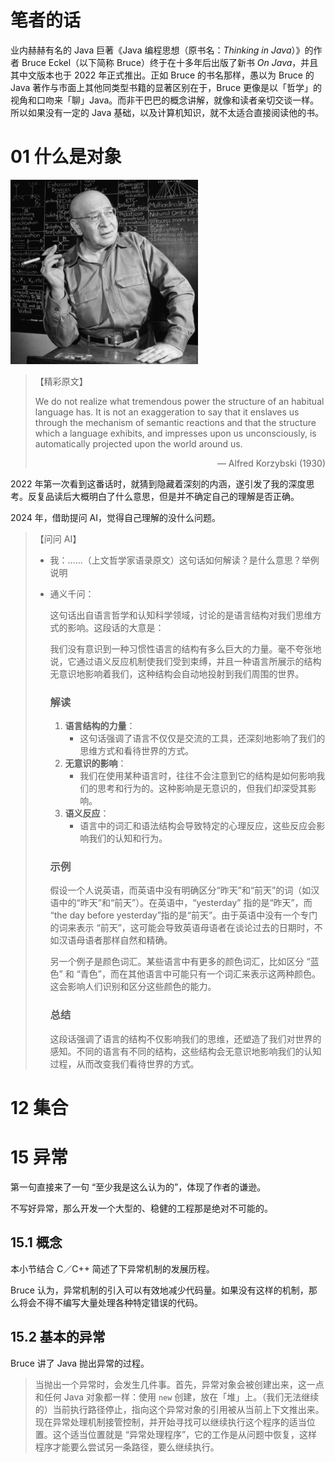 # 笔者的话

业内赫赫有名的 Java 巨著《Java 编程思想（原书名：*Thinking in Java*）》的作者 Bruce Eckel（以下简称 Bruce）终于在十多年后出版了新书 *On Java*，并且其中文版本也于 2022 年正式推出。正如 Bruce 的书名那样，愚以为 Bruce 的 Java 著作与市面上其他同类型书籍的显著区别在于，Bruce 更像是以「哲学」的视角和口吻来「聊」Java。而非干巴巴的概念讲解，就像和读者亲切交谈一样。所以如果没有一定的 Java 基础，以及计算机知识，就不太适合直接阅读他的书。



# 01   什么是对象



![Alfred-Korzybski-books-300x295](./assets/Alfred-Korzybski-books-300x295.jpg)

> 【精彩原文】
>
> <p>We do not realize what tremendous power the structure of an habitual language has. It is not an exaggeration to say that it enslaves us through the mechanism of semantic reactions and that the structure which a language exhibits, and impresses upon us unconsciously, is automatically projected upon the world around us. 
> </p><p align="right">— Alfred Korzybski (1930)</p>

2022 年第一次看到这番话时，就猜到隐藏着深刻的内涵，遂引发了我的深度思考。反复品读后大概明白了什么意思，但是并不确定自己的理解是否正确。

2024 年，借助提问 AI，觉得自己理解的没什么问题。

> 【问问 AI】
>
> - 我：……（上文哲学家语录原文）这句话如何解读？是什么意思？举例说明
>
> - 通义千问：
>
>     这句话出自语言哲学和认知科学领域，讨论的是语言结构对我们思维方式的影响。这段话的大意是：
>
>     我们没有意识到一种习惯性语言的结构有多么巨大的力量。毫不夸张地说，它通过语义反应机制使我们受到束缚，并且一种语言所展示的结构无意识地影响着我们，这种结构会自动地投射到我们周围的世界。
>
>     ### 解读
>
>     1. **语言结构的力量**：
>         - 这句话强调了语言不仅仅是交流的工具，还深刻地影响了我们的思维方式和看待世界的方式。
>     2. **无意识的影响**：
>         - 我们在使用某种语言时，往往不会注意到它的结构是如何影响我们的思考和行为的。这种影响是无意识的，但我们却深受其影响。
>     3. **语义反应**：
>         - 语言中的词汇和语法结构会导致特定的心理反应，这些反应会影响我们的认知和行为。
>
>     ### 示例
>
>     假设一个人说英语，而英语中没有明确区分“昨天”和“前天”的词（如汉语中的“昨天”和“前天”）。在英语中，“yesterday” 指的是“昨天”，而 “the day before yesterday”指的是“前天”。由于英语中没有一个专门的词来表示 “前天”，这可能会导致英语母语者在谈论过去的日期时，不如汉语母语者那样自然和精确。
>
>     另一个例子是颜色词汇。某些语言中有更多的颜色词汇，比如区分 “蓝色” 和 “青色”，而在其他语言中可能只有一个词汇来表示这两种颜色。这会影响人们识别和区分这些颜色的能力。
>
>     ### 总结
>
>     这段话强调了语言的结构不仅影响我们的思维，还塑造了我们对世界的感知。不同的语言有不同的结构，这些结构会无意识地影响我们的认知过程，从而改变我们看待世界的方式。











# 12   集合







# 15   异常



第一句直接来了一句 “至少我是这么认为的”，体现了作者的谦逊。

不写好异常，那么开发一个大型的、稳健的工程那是绝对不可能的。

## 15.1   概念

本小节结合 C／C++ 简述了下异常机制的发展历程。

Bruce 认为，异常机制的引入可以有效地减少代码量。如果没有这样的机制，那么将会不得不编写大量处理各种特定错误的代码。

## 15.2   基本的异常

Bruce 讲了 Java 抛出异常的过程。

> 当抛出一个异常时，会发生几件事。首先，异常对象会被创建出来，这一点和任何 Java 对象都一样：使用 `new` 创建，放在「堆」上。（我们无法继续的）当前执行路径停止，指向这个异常对象的引用被从当前上下文推出来。现在异常处理机制接管控制，并开始寻找可以继续执行这个程序的适当位置。这个适当位置就是 “异常处理程序”，它的工作是从问题中恢复，这样程序才能要么尝试另一条路径，要么继续执行。

